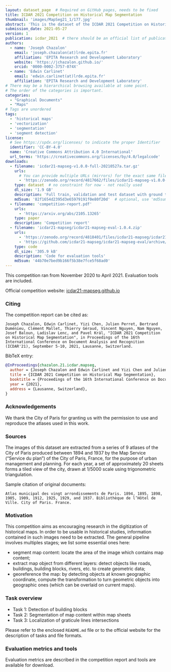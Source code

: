 ```yaml
---
layout: dataset_page  # Required on GitHub pages, needs to be fixed
title: ICDAR 2021 Competition on Historical Map Segmentation
thumbnail: 'images/MapSeg21_1/177.jpg'
abstract: 'This is the dataset of the ICDAR 2021 Competition on Historical Map Segmentation (“MapSeg”).'
submission_date: 2021-05-27
version: 1
publication: icdar_2021  # there should be an official list of publication ids
authors: 
  - name: 'Joseph Chazalon'
    email: 'joseph.chazalon(at)lrde.epita.fr'
    affiliation: 'EPITA Research and Development Laboratory'
    website: 'https://jchazalon.github.io/'
    orcid: '0000-0002-3757-074X'
  - name: 'Edwin Carlinet'
    email: 'edwin.carlinet(at)lrde.epita.fr'
    affiliation: 'EPITA Research and Development Laboratory'
# There may be a hierarchical browsing available at some point.
# The order of the categories is important.
categories:
  - "Graphical Documents"
  - "Maps"
# Tags are unordered
tags:
  - 'historical maps'
  - 'vectorization'
  - 'segmentation'
  - 'segment detection'
license: 
  # See https://spdx.org/licenses/ to indicate the proper Identifier
  identifier: 'CC-BY-4.0'
  name: 'Creative Commons Attribution 4.0 International'
  url_terms: 'https://creativecommons.org/licenses/by/4.0/legalcode'
downloads:
  - filename: 'icdar21-mapseg-v1.0.0-full-20210527a.tar.gz'
    urls: 
      # You can provide multiple URLs (mirrors) for the exact same file
      - 'https://zenodo.org/record/4817662/files/icdar21-mapseg-v1.0.0-full-20210527a.tar.gz?download=1'
    type: dataset  # no constraint for now - not really used
    dl_size: '1.9 GB'
    description: 'Full train, validation and test dataset with ground truth'
    md5sum: '82f1654d2395d3e65979191f0e80f20d'  # optional, use 'md5sum $file' to generate
  - filename: 'competition-report.pdf'
    urls: 
      - 'https://arxiv.org/abs/2105.13265'
    type: paper
    description: 'Competition report'
  - filename: 'icdar21-mapseg/icdar21-mapseg-eval-1.0.4.zip'
    urls: 
      - 'https://zenodo.org/record/4818401/files/icdar21-mapseg/icdar21-mapseg-eval-1.0.4.zip?download=1'
      - 'https://github.com/icdar21-mapseg/icdar21-mapseg-eval/archive/refs/tags/1.0.4.zip'
    type: code
    dl_size: '305.9 kB'
    description: 'Code for evaluation tools'
    md5sum: '44b70e7bed9b166f5b38e7fce5f68ad0'
---
```


This competition ran from November 2020 to April 2021.
Evaluation tools are included.

Official competition website: [icdar21-mapseg.github.io](https://icdar21-mapseg.github.io/)

### Citing
The competition report can be cited as:

```
Joseph Chazalon, Edwin Carlinet, Yizi Chen, Julien Perret, Bertrand Duménieu, Clément Mallet, Thierry Géraud, Vincent Nguyen, Nam Nguyen, Josef Baloun, Ladislav Lenc, and Pavel Král, "ICDAR 2021 Competition on Historical Map Segmentation", in Proceedings of the 16th International Conference on Document Analysis and Recognition (ICDAR'21), September 5-10, 2021, Lausanne, Switzerland.
```

BibTeX entry:

```bibtex
@InProceedings{chazalon.21.icdar.mapseg,
  author = {Joseph Chazalon and Edwin Carlinet and Yizi Chen and Julien Perret and Bertrand Duménieu and Clément Mallet and Thierry Géraud and Vincent Nguyen and Nam Nguyen and Josef Baloun and Ladislav Lenc and and Pavel Král},
  title = {ICDAR 2021 Competition on Historical Map Segmentation},
  booktitle = {Proceedings of the 16th International Conference on Document Analysis and Recognition (ICDAR'21)},
  year = {2021},
  address = {Lausanne, Switzerland}, 
}
```

### Acknowledgements
We thank the City of Paris for granting us with the permission to use and reproduce the atlases used in this work.


### Sources
The images of this dataset are extracted from a series of 9 atlases of the City of Paris produced between 1894 and 1937 by the Map Service (“Service du plan”) of the City of Paris, France, for the purpose of urban management and planning. For each year, a set of approximately 20 sheets forms a tiled view of the city, drawn at 1/5000 scale using trigonometric triangulation.

Sample citation of original documents:

```
Atlas municipal des vingt arrondissements de Paris. 1894, 1895, 1898, 1905, 1909, 1912, 1925, 1929, and 1937. Bibliothèque de l’Hôtel de Ville. City of Paris. France.
```


### Motivation

This competition aims as encouraging research in the digitization of historical maps. In order to be usable in historical studies, information contained in such images need to be extracted. The general pipeline involves multiples stages; we list some essential ones here:

- segment map content: locate the area of the image which contains map content;
- extract map object from different layers: detect objects like roads, buildings, building blocks, rivers, etc. to create geometric data;
- georeference the map: by detecting objects at known geographic coordinate, compute the transformation to turn geometric objects into geographic ones (which can be overlaid on current maps).

### Task overview

- Task 1: Detection of building blocks
- Task 2: Segmentation of map content within map sheets
- Task 3: Localization of graticule lines intersections

Please refer to the enclosed `README.md` file or to the official website for the description of tasks and file formats.

### Evaluation metrics and tools

Evaluation metrics are described in the competition report and tools are available for download.
